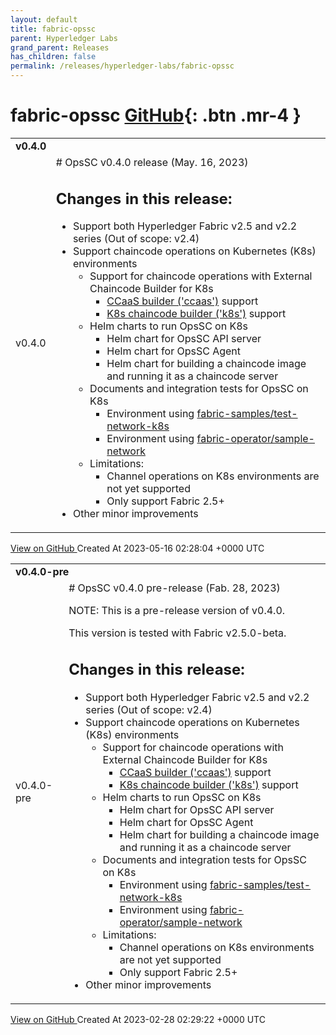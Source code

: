 ```yaml
---
layout: default
title: fabric-opssc
parent: Hyperledger Labs
grand_parent: Releases
has_children: false
permalink: /releases/hyperledger-labs/fabric-opssc
---
```


# fabric-opssc <span class="fs-3 right-align">[GitHub](https://github.com/hyperledger-labs/fabric-opssc){: .btn .mr-4 }</span>


<div>
    <table>
        <tr>
            <td colspan="2">
                <b>
                    v0.4.0
                </b>
            </td>
        </tr>
        <tr>
            <td>
                <span class="chip">
                    v0.4.0
                </span>
            </td>
            <td>
                # OpsSC v0.4.0 release (May. 16, 2023)

## Changes in this release:
- Support both Hyperledger Fabric v2.5 and v2.2 series (Out of scope: v2.4)
- Support chaincode operations on Kubernetes (K8s) environments
  - Support for chaincode operations with External Chaincode Builder for K8s
    - [CCaaS builder ('ccaas')](https://github.com/hyperledger/fabric/releases/tag/v2.4.1) support
    - [K8s chaincode builder ('k8s')](https://github.com/hyperledger-labs/fabric-builder-k8s) support
  - Helm charts to run OpsSC on K8s
    - Helm chart for OpsSC API server
    - Helm chart for OpsSC Agent
    - Helm chart for building a chaincode image and running it as a chaincode server
  - Documents and integration tests for OpsSC on K8s
    - Environment using [fabric-samples/test-network-k8s](https://github.com/hyperledger/fabric-samples/tree/main/test-network-k8s)
    - Environment using [fabric-operator/sample-network](https://github.com/hyperledger-labs/fabric-operator/tree/main/sample-network)
  - Limitations:
    - Channel operations on K8s environments are not yet supported
    - Only support Fabric 2.5+
- Other minor improvements
            </td>
        </tr>
    </table>
    <a href="https://github.com/hyperledger-labs/fabric-opssc/releases/tag/v0.4.0" class=".btn">
        View on GitHub
    </a>
    <span class="right-align">
        Created At 2023-05-16 02:28:04 +0000 UTC
    </span>
</div>

<div>
    <table>
        <tr>
            <td colspan="2">
                <b>
                    v0.4.0-pre
                </b>
            </td>
        </tr>
        <tr>
            <td>
                <span class="chip">
                    v0.4.0-pre
                </span>
            </td>
            <td>
                # OpsSC v0.4.0 pre-release (Fab. 28, 2023)

NOTE: This is a pre-release version of v0.4.0.

This version is tested with Fabric v2.5.0-beta.

## Changes in this release:
- Support both Hyperledger Fabric v2.5 and v2.2 series (Out of scope: v2.4)
- Support chaincode operations on Kubernetes (K8s) environments
  - Support for chaincode operations with External Chaincode Builder for K8s
    - [CCaaS builder ('ccaas')](https://github.com/hyperledger/fabric/releases/tag/v2.4.1) support
    - [K8s chaincode builder ('k8s')](https://github.com/hyperledger-labs/fabric-builder-k8s) support
  - Helm charts to run OpsSC on K8s
    - Helm chart for OpsSC API server
    - Helm chart for OpsSC Agent
    - Helm chart for building a chaincode image and running it as a chaincode server
  - Documents and integration tests for OpsSC on K8s
    - Environment using [fabric-samples/test-network-k8s](https://github.com/hyperledger/fabric-samples/tree/main/test-network-k8s)
    - Environment using [fabric-operator/sample-network](https://github.com/hyperledger-labs/fabric-operator/tree/main/sample-network)
  - Limitations:
    - Channel operations on K8s environments are not yet supported
    - Only support Fabric 2.5+
- Other minor improvements
            </td>
        </tr>
    </table>
    <a href="https://github.com/hyperledger-labs/fabric-opssc/releases/tag/v0.4.0-pre" class=".btn">
        View on GitHub
    </a>
    <span class="right-align">
        Created At 2023-02-28 02:29:22 +0000 UTC
    </span>
</div>

